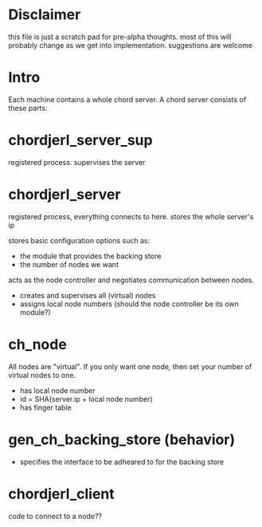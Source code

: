 Disclaimer
==========
this file is just a scratch pad for pre-alpha thoughts. most of this will
probably change as we get into implementation. suggestions are welcome

Intro
============
Each machine contains a whole chord server. A chord server consists of these parts:

chordjerl_server_sup
================
registered process. supervises the server

chordjerl_server
================
registered process, everything connects to here. stores the whole server's ip

stores basic configuration options such as:
 * the module that provides the backing store
 * the number of nodes we want

acts as the node controller and negotiates communication between nodes. 
  * creates and supervises all (virtual) nodes
  * assigns local node numbers
(should the node controller be its own module?)

ch_node
===============
All nodes are "virtual". If you only want one node, then set your number of
virtual nodes to one.
  * has local node number
  * id = SHA(server.ip + local node number) 
  * has finger table

gen_ch_backing_store (behavior)
================
  * specifies the interface to be adheared to for the backing store

chordjerl_client
================
code to connect to a node??

